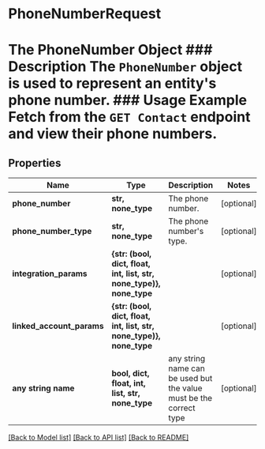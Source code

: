 # PhoneNumberRequest

# The PhoneNumber Object ### Description The `PhoneNumber` object is used to represent an entity's phone number. ### Usage Example Fetch from the `GET Contact` endpoint and view their phone numbers.

## Properties

| Name                      | Type                                                                 | Description                                                        | Notes      |
| ------------------------- | -------------------------------------------------------------------- | ------------------------------------------------------------------ | ---------- |
| **phone_number**          | **str, none_type**                                                   | The phone number.                                                  | [optional] |
| **phone_number_type**     | **str, none_type**                                                   | The phone number&#39;s type.                                       | [optional] |
| **integration_params**    | **{str: (bool, dict, float, int, list, str, none_type)}, none_type** |                                                                    | [optional] |
| **linked_account_params** | **{str: (bool, dict, float, int, list, str, none_type)}, none_type** |                                                                    | [optional] |
| **any string name**       | **bool, dict, float, int, list, str, none_type**                     | any string name can be used but the value must be the correct type | [optional] |

[[Back to Model list]](../README.md#documentation-for-models) [[Back to API list]](../README.md#documentation-for-api-endpoints) [[Back to README]](../README.md)
